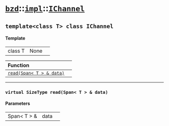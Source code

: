 # [`bzd`](../../../index.md)::[`impl`](../../index.md)::[`IChannel`](../index.md)

## `template<class T> class IChannel`

#### Template
||||
|---:|:---|:---|
|class T|None||

|Function||
|:---|:---|
|[`read(Span< T > & data)`](./index.md)||
------
### `virtual SizeType read(Span< T > & data)`

#### Parameters
||||
|---:|:---|:---|
|Span< T > &|data||
